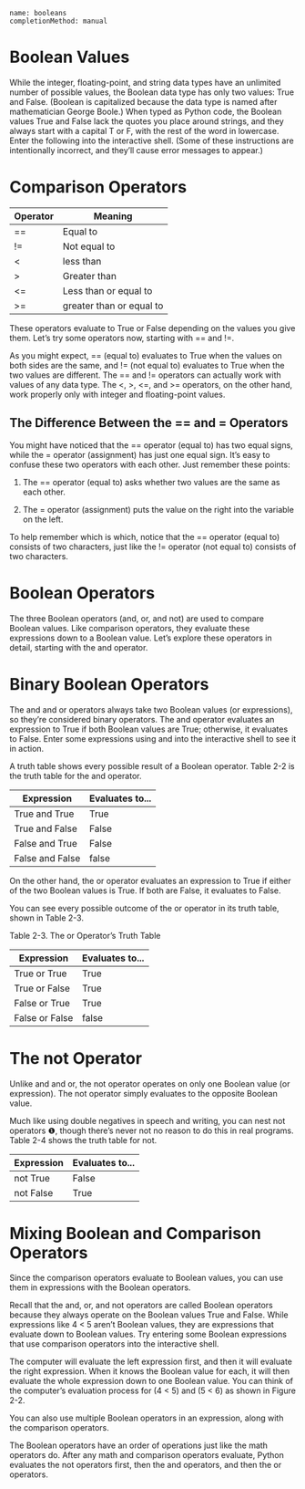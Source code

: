 ```ngMeta
name: booleans
completionMethod: manual
```
# Boolean Values

While the integer, floating-point, and string data types have an unlimited number of possible values, the Boolean data type has only two values: True and False. (Boolean is capitalized because the data type is named after mathematician George Boole.) When typed as Python code, the Boolean values True and False lack the quotes you place around strings, and they always start with a capital T or F, with the rest of the word in lowercase. Enter the following into the interactive shell. (Some of these instructions are intentionally incorrect, and they’ll cause error messages to appear.)

# Comparison Operators

| Operator  | Meaning    |
|-----------|------------|
| ==        | Equal to   |
| !=        | Not equal to   |
| <        | less than   |
| >        | Greater than   |
| <=        | Less than or equal to   |
| >=        | greater than or equal to   |

These operators evaluate to True or False depending on the values you give them. Let’s try some operators now, starting with == and !=.

As you might expect, == (equal to) evaluates to True when the values on both sides are the same, and != (not equal to) evaluates to True when the two values are different. The == and != operators can actually work with values of any data type.
The <, >, <=, and >= operators, on the other hand, work properly only with integer and floating-point values.

## The Difference Between the == and = Operators

You might have noticed that the == operator (equal to) has two equal signs, while the = operator (assignment) has just one equal sign. It’s easy to confuse these two operators with each other. Just remember these points:

1. The == operator (equal to) asks whether two values are the same as each other.

2. The = operator (assignment) puts the value on the right into the variable on the left.

To help remember which is which, notice that the == operator (equal to) consists of two characters, just like the != operator (not equal to) consists of two characters.

# Boolean Operators

The three Boolean operators (and, or, and not) are used to compare Boolean values. Like comparison operators, they evaluate these expressions down to a Boolean value. Let’s explore these operators in detail, starting with the and operator.

# Binary Boolean Operators

The and and or operators always take two Boolean values (or expressions), so they’re considered binary operators. The and operator evaluates an expression to True if both Boolean values are True; otherwise, it evaluates to False. Enter some expressions using and into the interactive shell to see it in action.

A truth table shows every possible result of a Boolean operator. Table 2-2 is the truth table for the and operator.

| Expression | Evaluates to... |
|------------|-----------------|
|True and True| True           | 
|True and False| False           | 
|False and True| False          | 
|False and False| false           | 

On the other hand, the or operator evaluates an expression to True if either of the two Boolean values is True. If both are False, it evaluates to False.

You can see every possible outcome of the or operator in its truth table, shown in Table 2-3.

Table 2-3. The or Operator’s Truth Table

| Expression | Evaluates to... |
|------------|-----------------|
|True or True| True           | 
|True or False| True           | 
|False or True| True          | 
|False or False| false           | 

# The not Operator

Unlike and and or, the not operator operates on only one Boolean value (or expression). The not operator simply evaluates to the opposite Boolean value.

Much like using double negatives in speech and writing, you can nest not operators ❶, though there’s never not no reason to do this in real programs. Table 2-4 shows the truth table for not.

| Expression | Evaluates to... |
|------------|-----------------|
| not True| False           | 
| not False| True           |

# Mixing Boolean and Comparison Operators

Since the comparison operators evaluate to Boolean values, you can use them in expressions with the Boolean operators.

Recall that the and, or, and not operators are called Boolean operators because they always operate on the Boolean values True and False. While expressions like 4 < 5 aren’t Boolean values, they are expressions that evaluate down to Boolean values. Try entering some Boolean expressions that use comparison operators into the interactive shell.

The computer will evaluate the left expression first, and then it will evaluate the right expression. When it knows the Boolean value for each, it will then evaluate the whole expression down to one Boolean value. You can think of the computer’s evaluation process for (4 < 5) and (5 < 6) as shown in Figure 2-2.

You can also use multiple Boolean operators in an expression, along with the comparison operators.

The Boolean operators have an order of operations just like the math operators do. After any math and comparison operators evaluate, Python evaluates the not operators first, then the and operators, and then the or operators.
 

